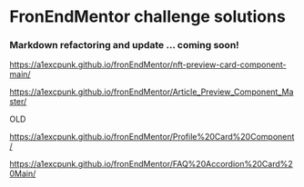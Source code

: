 # FronEndMentor challenge solutions

### Markdown refactoring and update ... coming soon!

https://a1excpunk.github.io/fronEndMentor/nft-preview-card-component-main/

https://a1excpunk.github.io/fronEndMentor/Article_Preview_Component_Master/

OLD

https://a1excpunk.github.io/fronEndMentor/Profile%20Card%20Component/

https://a1excpunk.github.io/fronEndMentor/FAQ%20Accordion%20Card%20Main/
